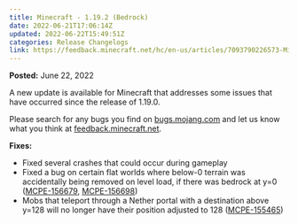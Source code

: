 ```yaml
---
title: Minecraft - 1.19.2 (Bedrock)
date: 2022-06-21T17:06:14Z
updated: 2022-06-22T15:49:51Z
categories: Release Changelogs
link: https://feedback.minecraft.net/hc/en-us/articles/7093790226573-Minecraft-1-19-2-Bedrock-
---
```


**Posted:** June 22, 2022

A new update is available for Minecraft that addresses some issues that have occurred since the release of 1.19.0.

Please search for any bugs you find on [bugs.mojang.com](https://bugs.mojang.com/) and let us know what you think at [feedback.minecraft.net](https://feedback.minecraft.net/).

**Fixes:**

- Fixed several crashes that could occur during gameplay
- Fixed a bug on certain flat worlds where below-0 terrain was accidentally being removed on level load, if there was bedrock at y=0 ([MCPE-156679](https://bugs.mojang.com/browse/MCPE-156679), [MCPE-156698](https://bugs.mojang.com/browse/MCPE-156698))
- Mobs that teleport through a Nether portal with a destination above y=128 will no longer have their position adjusted to 128 ([MCPE-155465](https://bugs.mojang.com/browse/MCPE-155465))
